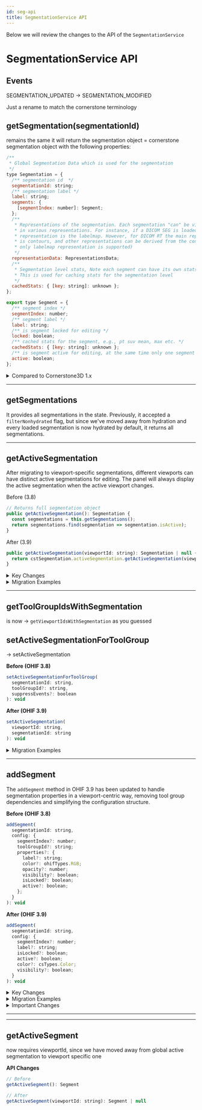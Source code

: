 ```yaml
---
id: seg-api
title: SegmentationService API
---
```




Below we will review the changes to the API of the `SegmentationService`

# SegmentationService API

## Events

SEGMENTATION_UPDATED -> SEGMENTATION_MODIFIED


Just a rename to match the cornerstone terminology




## getSegmentation(segmentationId)

remains the same it will return the segmentation object = cornerstone segmentation object with the following properties:

```js
/**
 * Global Segmentation Data which is used for the segmentation
 */
type Segmentation = {
  /** segmentation id  */
  segmentationId: string;
  /** segmentation label */
  label: string;
  segments: {
    [segmentIndex: number]: Segment;
  };
  /**
   * Representations of the segmentation. Each segmentation "can" be viewed
   * in various representations. For instance, if a DICOM SEG is loaded, the main
   * representation is the labelmap. However, for DICOM RT the main representation
   * is contours, and other representations can be derived from the contour (currently
   * only labelmap representation is supported)
   */
  representationData: RepresentationsData;
  /**
   * Segmentation level stats, Note each segment can have its own stats
   * This is used for caching stats for the segmentation level
   */
  cachedStats: { [key: string]: unknown };
};

export type Segment = {
  /** segment index */
  segmentIndex: number;
  /** segment label */
  label: string;
  /** is segment locked for editing */
  locked: boolean;
  /** cached stats for the segment, e.g., pt suv mean, max etc. */
  cachedStats: { [key: string]: unknown };
  /** is segment active for editing, at the same time only one segment can be active for editing */
  active: boolean;
};
```


<details>
<summary>Compared to Cornerstone3D 1.x</summary>

Previously this function was returning this

```js
export type Segmentation = {
  segmentationId: string;
  type: Enums.SegmentationRepresentations;
  label: string;
  activeSegmentIndex: number;
  segmentsLocked: Set<number>;
  cachedStats: { [key: string]: number };
  segmentLabels: { [key: string]: string };
  representationData: SegmentationRepresentationData;
};

```

As you can see `segmentLabels`, `segmentsLocked`, `activeSegmentIndex`, are all gathered under the new `segments` object. We now have support for per segment cachedStats as well.

</details>

---

## getSegmentations

It provides all segmentations in the state. Previously, it accepted a `filterNonhydrated` flag, but since we've moved away from hydration and every loaded segmentation is now hydrated by default, it returns all segmentations.




---

## getActiveSegmentation


After migrating to viewport-specific segmentations, different viewports can have distinct active segmentations for editing. The panel will always display the active segmentation when the active viewport changes.

Before (3.8)

```js
// Returns full segmentation object
public getActiveSegmentation(): Segmentation {
  const segmentations = this.getSegmentations();
  return segmentations.find(segmentation => segmentation.isActive);
}
```

After (3.9)

```js
public getActiveSegmentation(viewportId: string): Segmentation | null {
  return cstSegmentation.activeSegmentation.getActiveSegmentation(viewportId);
}
```

<details>
<summary>Key Changes</summary>

1. **Viewport Specificity**
    - Before: Global active segmentation across all tool groups
    - After: Active segmentation per viewport
2. **Required Parameters**
    - Before: No parameters needed
    - After: Requires viewportId parameter
</details>


<details>
<summary>Migration Examples</summary>

**Before:**

```js
// Get active segmentation
const activeSegmentation = segmentationService.getActiveSegmentation();
if (activeSegmentation) {
  console.log('Active segmentation:', activeSegmentation.segmentationId);
  console.log('Active segment:', activeSegmentation.activeSegmentIndex);
}
```

**After:**

```js
// Get active segmentation for specific viewport
const activeSegmentation = segmentationService.getActiveSegmentation('viewport1');

```

</details>

---

## getToolGroupIdsWithSegmentation

is now -> `getViewportIdsWithSegmentation` as you guessed



## setActiveSegmentationForToolGroup

-> setActiveSegmentation



**Before (OHIF 3.8)**

```js
setActiveSegmentationForToolGroup(
  segmentationId: string,
  toolGroupId?: string,
  suppressEvents?: boolean
): void
```

**After (OHIF 3.9)**

```js
setActiveSegmentation(
  viewportId: string,
  segmentationId: string
): void
```

<details>
<summary>Migration Examples</summary>

1. **Basic Usage Update**

    ```js
    // Before - OHIF 3.8
    segmentationService.setActiveSegmentationForToolGroup(
      segmentationId,
      toolGroupId
    );
    // After - OHIF 3.9
    segmentationService.setActiveSegmentation(
      viewportId,
      segmentationId
    );
    ```

</details>



---


## addSegment

The `addSegment` method in OHIF 3.9 has been updated to handle segmentation properties in a viewport-centric way, removing tool group dependencies and simplifying the configuration structure.


**Before (OHIF 3.8)**

```js
addSegment(
  segmentationId: string,
  config: {
    segmentIndex?: number;
    toolGroupId?: string;
    properties?: {
      label?: string;
      color?: ohifTypes.RGB;
      opacity?: number;
      visibility?: boolean;
      isLocked?: boolean;
      active?: boolean;
    };
  }
): void
```

**After (OHIF 3.9)**

```js
addSegment(
  segmentationId: string,
  config: {
    segmentIndex?: number;
    label?: string;
    isLocked?: boolean;
    active?: boolean;
    color?: csTypes.Color;
    visibility?: boolean;
  }
): void
```

<details>
<summary>Key Changes</summary>

1. **Configuration Structure**
    - Removed double nested `properties` object
    - Configuration options now at top level
    - Removed `toolGroupId` parameter
    - Removed `opacity` parameter (now part of color)
2. **Segment Index Generation**
    - Changed from length-based to max-value-based indexing
    - More reliable for non-sequential segment indices
3. **Color Handling**
    - Color now includes alpha channel (opacity)
    - Applied to all relevant viewports automatically
</details>




<details>
<summary>Migration Examples</summary>

1. **Basic Segment Creation**

    ```js
    // Before - OHIF 3.8
    segmentationService.addSegment(segmentationId, {
      properties: {
        label: 'Segment 1'
      }
    });
    // After - OHIF 3.9
    segmentationService.addSegment(segmentationId, {
      label: 'Segment 1'
    });
    ```

2. **Creating Segment with Color**

    ```js
    // Before - OHIF 3.8
    segmentationService.addSegment(segmentationId, {
      properties: {
        color: [255, 0, 0],
        opacity: 255
      }
    });
    // After - OHIF 3.9
    segmentationService.addSegment(segmentationId, {
      color: [255, 0, 0, 255]  // RGB + Alpha
    });
    ```

3. **Setting Visibility and Lock Status**

    ```js
    // Before - OHIF 3.8
    segmentationService.addSegment(segmentationId, {
      toolGroupId: 'myToolGroup',
      properties: {
        visibility: true,
        isLocked: true
      }
    });
    // After - OHIF 3.9
    segmentationService.addSegment(segmentationId, {
      visibility: true,
      isLocked: true
    });
    ```

4. **Complete Configuration Example**

    ```js
    // Before - OHIF 3.8
    segmentationService.addSegment(segmentationId, {
      segmentIndex: 1,
      toolGroupId: 'myToolGroup',
      properties: {
        label: 'Tumor',
        color: [255, 0, 0],
        opacity: 200,
        visibility: true,
        isLocked: false,
        active: true
      }
    });
    // After - OHIF 3.9
    segmentationService.addSegment(segmentationId, {
      segmentIndex: 1,
      label: 'Tumor',
      color: [255, 0, 0, 200],  // RGB + Alpha
      visibility: true,
      isLocked: false,
      active: true
    });
    ```

</details>




<details>
<summary>Important Changes</summary>

1. **Tool Group Removal**
    ```js
    // Before - OHIF 3.8
    segmentationService.addSegment(segmentationId, {
      toolGroupId: 'myToolGroup'
      // ... other properties
    });
    // After - OHIF 3.9
    // No tool group needed - automatically applies to all relevant viewports
    segmentationService.addSegment(segmentationId, {
      // ... properties
    });
    ```

2. **Segment Index Generation**
    ```js
    // Before - OHIF 3.8
    // Used array length
    segmentIndex = segmentation.segments.length === 0 ? 1 : segmentation.segments.length;
    // After - OHIF 3.9
    // Uses highest existing index + 1
    segmentIndex = Math.max(...Object.keys(csSegmentation.segments).map(Number)) + 1;
    ```

3. **Color and Opacity**
    ```js
    // Before - OHIF 3.8
    segmentationService.addSegment(segmentationId, {
      properties: {
        color: [255, 0, 0],
        opacity: 200
      }
    });

    // After - OHIF 3.9
    segmentationService.addSegment(segmentationId, {
      color: [255, 0, 0, 200]  // Combined color and opacity
    });
    ```

</details>


---

---

## getActiveSegment

now requires viewportId, since we have moved away from global active segmentation to viewport specific one

**API Changes**

```js
// Before
getActiveSegment(): Segment

// After
getActiveSegment(viewportId: string): Segment | null
```
